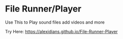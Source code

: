 # File Runner/Player
Use This to Play sound files add videos and more

Try Here: https://alexidians.github.io/File-Runner-Player
